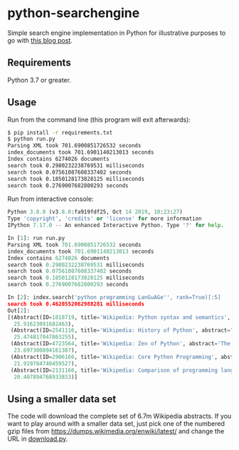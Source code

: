 # python-searchengine

Simple search engine implementation in Python for illustrative purposes to go with [this blog post](https://bart.degoe.de/building-a-full-text-search-engine-150-lines-of-code/).

## Requirements

Python 3.7 or greater.

## Usage






Run from the command line (this program will exit afterwards):

```bash
$ pip install -r requirements.txt
$ python run.py
Parsing XML took 701.6900851726532 seconds
index_documents took 701.6901140213013 seconds
Index contains 6274026 documents
search took 0.2980232238769531 milliseconds
search took 0.07561087608337402 seconds
search took 0.1850128173828125 milliseconds
search took 0.2769007682800293 seconds
```

Run from interactive console:
```python
Python 3.8.0 (v3.8.0:fa919fdf25, Oct 14 2019, 10:23:27)
Type 'copyright', 'credits' or 'license' for more information
IPython 7.17.0 -- An enhanced Interactive Python. Type '?' for help.

In [1]: run run.py
Parsing XML took 701.6900851726532 seconds
index_documents took 701.6901140213013 seconds
Index contains 6274026 documents
search took 0.2980232238769531 milliseconds
search took 0.07561087608337402 seconds
search took 0.1850128173828125 milliseconds
search took 0.2769007682800293 seconds

In [2]: index.search('python programming LanGuAGe'', rank=True)[:5]
search took 0.4620552062988281 milliseconds
Out[2]:
[(Abstract(ID=1018719, title='Wikipedia: Python syntax and semantics', abstract='The syntax of the Python programming language is the set of rules that defines how a Python program will be written and interpreted (by both the runtime system and by human readers). The Python language has many similarities to Perl, C, and Java.', url='https://en.wikipedia.org/wiki/Python_syntax_and_semantics'),
  25.91623091682463),
 (Abstract(ID=2541116, title='Wikipedia: History of Python', abstract="The programming language Python was conceived in the late 1980s, and its implementation was started in December 1989 by Guido van Rossum at CWI in the Netherlands as a successor to ABC capable of exception handling and interfacing with the Amoeba operating system. Van Rossum is Python's principal author, and his continuing central role in deciding the direction of Python is reflected in the title given to him by the Python community, Benevolent Dictator for Life (BDFL).", url='https://en.wikipedia.org/wiki/History_of_Python'),
  25.474817047863255),
 (Abstract(ID=4723564, title='Wikipedia: Zen of Python', abstract='The Zen of Python is a collection of 19 "guiding principles" for writing computer programs that influence the design of the Python programming language. Software engineer Tim Peters wrote this set of principles and posted it on the Python mailing list in 1999.', url='https://en.wikipedia.org/wiki/Zen_of_Python'),
  23.697300894161387),
 (Abstract(ID=2906166, title='Wikipedia: Core Python Programming', abstract='Core Python Programming is a textbook on the Python programming language, written by Wesley J. Chun.', url='https://en.wikipedia.org/wiki/Core_Python_Programming'),
  21.919784740459527),
 (Abstract(ID=2131166, title='Wikipedia: Comparison of programming languages (object-oriented programming)', abstract='This comparison of programming languages compares how object-oriented programming languages such as C++, Java, Smalltalk, Object Pascal, Perl, Python, and others manipulate data structures.', url='https://en.wikipedia.org/wiki/Comparison_of_programming_languages_(object-oriented_programming)'),
  20.407894768933833)]
```

## Using a smaller data set

The code will download the complete set of 6.7m Wikipedia abstracts. If you want to play around with a smaller data set, just pick one of the numbered gzip files from https://dumps.wikimedia.org/enwiki/latest/ and change the URL in [download.py](https://github.com/bartdegoede/python-searchengine/blob/master/download.py#L5).
